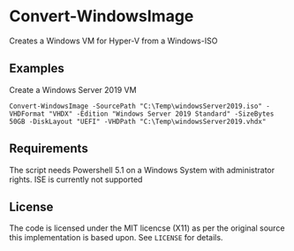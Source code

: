 # Convert-WindowsImage
Creates a Windows VM for Hyper-V from a Windows-ISO

## Examples

Create a Windows Server 2019 VM

`Convert-WindowsImage -SourcePath "C:\Temp\windowsServer2019.iso" -VHDFormat "VHDX"
                     -Edition "Windows Server 2019 Standard" -SizeBytes 50GB
                     -DiskLayout "UEFI"
                     -VHDPath "C:\Temp\windowsServer2019.vhdx"`

## Requirements

The script needs Powershell 5.1 on a Windows System with administrator rights. ISE is currently not supported

## License

The code is licensed under the MIT licencse (X11) as per the original source this implementation is based upon. See `LICENSE` for details.
